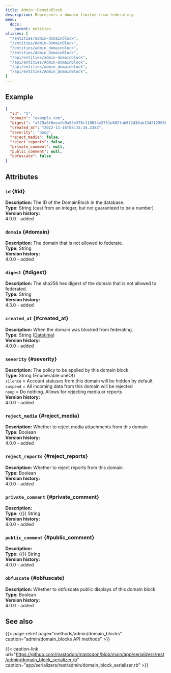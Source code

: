 ```yaml
---
title: Admin::DomainBlock
description: Represents a domain limited from federating.
menu:
  docs:
    parent: entities
aliases: [
  "/entities/admin-domainblock",
  "/entities/Admin-DomainBlock",
  "/entities/admin_domainblock",
  "/entities/Admin_DomainBlock",
  "/api/entities/admin-domainblock",
  "/api/entities/Admin-DomainBlock",
  "/api/entities/admin_domainblock",
  "/api/entities/Admin_DomainBlock",
]
---
```


## Example

```json
{
  "id": "1",
  "domain": "example.com",
  "digest": "a379a6f6eeafb9a55e378c118034e2751e682fab9f2d30ab13d2125586ce1947",
  "created_at": "2022-11-16T08:15:34.238Z",
  "severity": "noop",
  "reject_media": false,
  "reject_reports": false,
  "private_comment": null,
  "public_comment": null,
  "obfuscate": false
}
```

## Attributes

### `id` {#id}

**Description:** The ID of the DomainBlock in the database.\
**Type:** String (cast from an integer, but not guaranteed to be a number)\
**Version history:**\
4.0.0 - added

### `domain` {#domain}

**Description:** The domain that is not allowed to federate.\
**Type:** String\
**Version history:**\
4.0.0 - added

### `digest` {#digest}

**Description:** The sha256 hex digest of the domain that is not allowed to federated.\
**Type:** String\
**Version history:**\
4.3.0 - added

### `created_at` {#created_at}

**Description:** When the domain was blocked from federating.\
**Type:** String ([Datetime](/api/datetime-format#datetime))\
**Version history:**\
4.0.0 - added

### `severity` {#severity}

**Description:** The policy to be applied by this domain block.\
**Type:** String (Enumerable oneOf)\
`silence` = Account statuses from this domain will be hidden by default\
`suspend` = All incoming data from this domain will be rejected\
`noop` = Do nothing. Allows for rejecting media or reports\
**Version history:**\
4.0.0 - added

### `reject_media` {#reject_media}

**Description:** Whether to reject media attachments from this domain\
**Type:** Boolean\
**Version history:**\
4.0.0 - added

### `reject_reports` {#reject_reports}

**Description:** Whether to reject reports from this domain\
**Type:** Boolean\
**Version history:**\
4.0.0 - added

### `private_comment` {#private_comment}

**Description:** \
**Type:** {{<nullable>}} String\
**Version history:**\
4.0.0 - added

### `public_comment` {#public_comment}

**Description:** \
**Type:** {{<nullable>}} String\
**Version history:**\
4.0.0 - added

### `obfuscate` {#obfuscate}

**Description:** Whether to obfuscate public displays of this domain block\
**Type:** Boolean\
**Version history:**\
4.0.0 - added

## See also

{{< page-relref page="methods/admin/domain_blocks" caption="admin/domain_blocks API methods" >}}

{{< caption-link url="https://github.com/mastodon/mastodon/blob/main/app/serializers/rest/admin/domain_block_serializer.rb" caption="app/serializers/rest/admin/domain_block_serializer.rb" >}}
